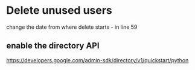 # Delete unused users
change the date from where delete starts - in line 59 

## enable the directory API
https://developers.google.com/admin-sdk/directory/v1/quickstart/python